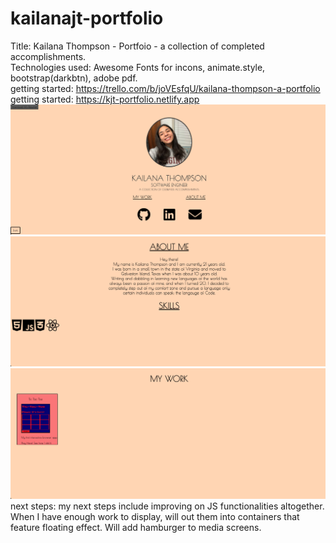 # kailanajt-portfolio
Title: Kailana Thompson - Portfoio - a collection of completed accomplishments.<br>
Technologies used: Awesome Fonts for incons, animate.style, bootstrap(darkbtn), adobe pdf.<br>
getting started: https://trello.com/b/joVEsfqU/kailana-thompson-a-portfolio<br>
getting started: https://kjt-portfolio.netlify.app <br>
<img src="./assets/homepage.png">
<img src="./assets/about.png">
<img src="./assets/work.png">
next steps: my next steps include improving on JS functionalities altogether. When I have enough work to display, will out them into containers that feature floating effect. Will add hamburger to media screens.